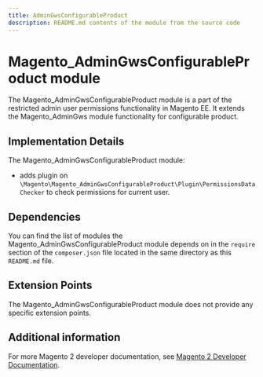 ```yaml
---
title: AdminGwsConfigurableProduct
description: README.md contents of the module from the source code
---
```


# Magento_AdminGwsConfigurableProduct module

The Magento_AdminGwsConfigurableProduct module is a part of the restricted admin user permissions functionality in Magento EE. It extends the Magento_AdminGws module functionality for configurable product.

## Implementation Details

The Magento_AdminGwsConfigurableProduct module:

- adds plugin on `\Magento\Magento_AdminGwsConfigurableProduct\Plugin\PermissionsDataChecker` to check permissions for current user.

## Dependencies

You can find the list of modules the Magento_AdminGwsConfigurableProduct module depends on in the `require` section of the `composer.json` file located in the same directory as this `README.md` file.

## Extension Points

The Magento_AdminGwsConfigurableProduct module does not provide any specific extension points.

## Additional information

For more Magento 2 developer documentation, see [Magento 2 Developer Documentation](https://devdocs.magento.com).
